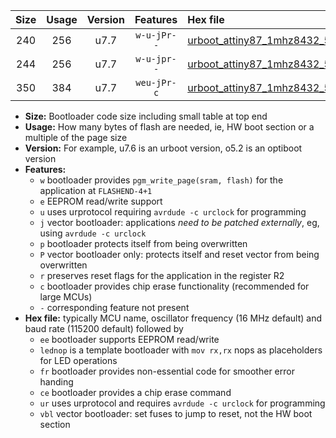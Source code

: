 |Size|Usage|Version|Features|Hex file|
|:-:|:-:|:-:|:-:|:--|
|240|256|u7.7|`w-u-jPr--`|[urboot_attiny87_1mhz8432_57600bps_lednop_ur_vbl.hex](https://raw.githubusercontent.com/stefanrueger/urboot.hex/main/mcus/attiny87/fcpu_1mhz8432/57600_bps/urboot_attiny87_1mhz8432_57600bps_lednop_ur_vbl.hex)|
|244|256|u7.7|`w-u-jpr--`|[urboot_attiny87_1mhz8432_57600bps_lednop_fr_ur_vbl.hex](https://raw.githubusercontent.com/stefanrueger/urboot.hex/main/mcus/attiny87/fcpu_1mhz8432/57600_bps/urboot_attiny87_1mhz8432_57600bps_lednop_fr_ur_vbl.hex)|
|350|384|u7.7|`weu-jPr-c`|[urboot_attiny87_1mhz8432_57600bps_ee_lednop_fr_ce_ur_vbl.hex](https://raw.githubusercontent.com/stefanrueger/urboot.hex/main/mcus/attiny87/fcpu_1mhz8432/57600_bps/urboot_attiny87_1mhz8432_57600bps_ee_lednop_fr_ce_ur_vbl.hex)|

- **Size:** Bootloader code size including small table at top end
- **Usage:** How many bytes of flash are needed, ie, HW boot section or a multiple of the page size
- **Version:** For example, u7.6 is an urboot version, o5.2 is an optiboot version
- **Features:**
  + `w` bootloader provides `pgm_write_page(sram, flash)` for the application at `FLASHEND-4+1`
  + `e` EEPROM read/write support
  + `u` uses urprotocol requiring `avrdude -c urclock` for programming
  + `j` vector bootloader: applications *need to be patched externally*, eg, using `avrdude -c urclock`
  + `p` bootloader protects itself from being overwritten
  + `P` vector bootloader only: protects itself and reset vector from being overwritten
  + `r` preserves reset flags for the application in the register R2
  + `c` bootloader provides chip erase functionality (recommended for large MCUs)
  + `-` corresponding feature not present
- **Hex file:** typically MCU name, oscillator frequency (16 MHz default) and baud rate (115200 default) followed by
  + `ee` bootloader supports EEPROM read/write
  + `lednop` is a template bootloader with `mov rx,rx` nops as placeholders for LED operations
  + `fr` bootloader provides non-essential code for smoother error handing
  + `ce` bootloader provides a chip erase command
  + `ur` uses urprotocol and requires `avrdude -c urclock` for programming
  + `vbl` vector bootloader: set fuses to jump to reset, not the HW boot section
